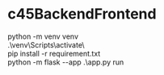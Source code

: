 # c45BackendFrontend

python -m venv venv <br>
.\venv\Scripts\activate\ <br>
pip install -r requirement.txt <br>
python -m flask --app .\app.py run <br>
